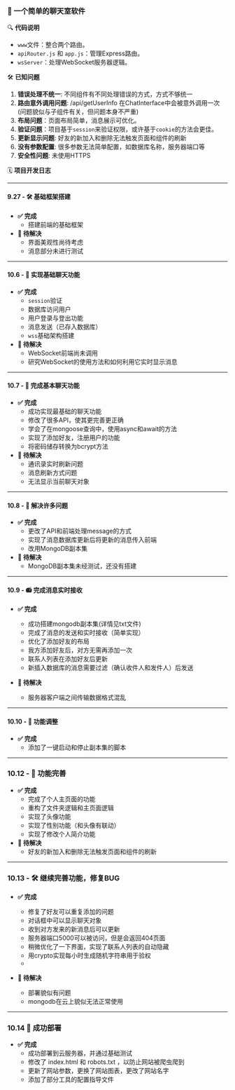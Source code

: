 ### 🚀 一个简单的聊天室软件

🔍 **代码说明**
- `www`文件：整合两个路由。
- `apiRouter.js` 和 `app.js`：管理Express路由。
- `wsServer`：处理WebSocket服务器逻辑。

🛠 **已知问题**
1. **错误处理不统一**: 不同组件有不同处理错误的方式，方式不够统一
2. **路由意外调用问题**: /api/getUserInfo 在ChatInterface中会被意外调用一次(问题貌似与子组件有关，但问题本身不严重)
3. **布局问题**：页面布局简单，消息展示可优化。
4. **验证问题**：项目基于`session`来验证权限，或许基于`cookie`的方法会更佳。
5. **更新显示问题**: 好友的新加入和删除无法触发页面和组件的刷新
6. **没有参数配置**: 很多参数无法简单配置，如数据库名称，服务器端口等
7. **安全性问题**: 未使用HTTPS

🗓 **项目开发日志**

---

#### 9.27 - 🛠 基础框架搭建
- **✅ 完成**
    - 搭建前端的基础框架
- **🚧 待解决**
    - 界面美观性尚待考虑
    - 消息部分未进行测试

---

#### 10.6 - 📡 实现基础聊天功能
- **✅ 完成**
    - `session`验证
    - 数据库访问用户
    - 用户登录与登出功能
    - 消息发送（已存入数据库）
    - `wss`基础架构搭建
- **🚧 待解决**
    - WebSocket前端尚未调用
    - 研究WebSocket的使用方法和如何利用它实时显示消息

---

#### 10.7 - 🎉 完成基本聊天功能
- **✅ 完成**
    - 成功实现最基础的聊天功能
    - 修改了很多API，使其更完善更正确
    - 学会了在mongoose查询中，使用async和await的方法
    - 实现了添加好友，注册用户的功能
    - 将密码储存转换为bcrypt方法
- **🚧 待解决**
    - 通讯录实时刷新问题
    - 消息刷新方式问题
    - 无法显示当前聊天对象

---

#### 10.8 - 🚩 解决许多问题
- **✅ 完成**
    - 更改了API和前端处理message的方式
    - 实现了消息数据库更新后将更新的消息传入前端
    - 改用MongoDB副本集
- **🚧 待解决**
    - MongoDB副本集未经测试，还没有搭建

---

#### 10.9 - 📻 完成消息实时接收
- **✅ 完成**
    - 成功搭建mongodb副本集(详情见txt文件)
    - 完成了消息的发送和实时接收（简单实现）
    - 优化了添加好友的布局
    - 我方添加好友后，对方无需再添加一次
    - 联系人列表在添加好友后更新
    - 新插入数据库的消息需要过滤（确认收件人和发件人）后发送


- **🚧 待解决**
    - 服务器客户端之间传输数据格式混乱

---

#### 10.10 - 🎈 功能调整
- **✅ 完成**
    - 添加了一键启动和停止副本集的脚本

---

### 10.12 - 🎁 功能完善
- **✅ 完成**
    - 完成了个人主页面的功能
    - 重构了文件夹逻辑和主页面逻辑
    - 实现了头像功能
    - 实现了性别功能（和头像有联动）
    - 实现了修改个人简介功能
- **🚧 待解决**
    - 好友的新加入和删除无法触发页面和组件的刷新

---

### 10.13 - 🛠 继续完善功能，修复BUG
- **✅ 完成**
    - 修复了好友可以重复添加的问题
    - 对话框中可以显示聊天对象
    - 收到对方发来的新消息后可以更新
    - 服务器端口5000可以被访问，但是会返回404页面
    - 稍微优化了一下界面，实现了联系人列表的自动隐藏
    - 用crypto实现每小时生成随机字符串用于验权
    - 

- **🚧 待解决**
    - 部署貌似有问题
    - mongodb在云上貌似无法正常使用

---

### 10.14 🛫 成功部署
- **✅ 完成**
    - 成功部署到云服务器，并通过基础测试
    - 修改了 index.html 和 robots.txt ，以防止网站被爬虫爬到
    - 更新了网站参数，更换了网站图表，更改了网站名字
    - 添加了部分工具的配置指导文件
